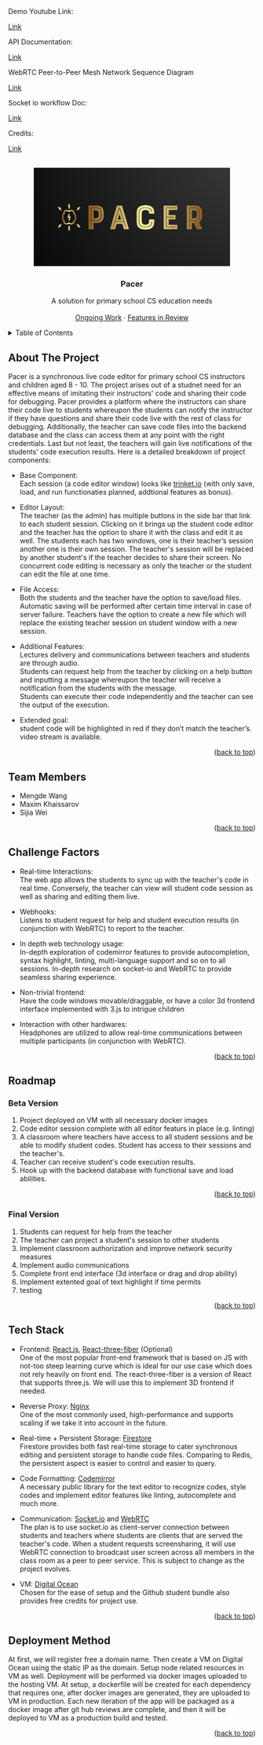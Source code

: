 <div id="top"></div>

<p>Demo Youtube Link: </p> <p><a href="https://www.youtube.com/watch?v=CJjGo3ZooTI&ab_channel=WangRobert"> Link </a> </p>
<p>API Documentation: </p> <p><a href="https://pacer.stoplight.io/docs/pacer/wlf341m71foih-pacer-api-doc"> Link </a> </p>
<p>WebRTC Peer-to-Peer Mesh Network Sequence Diagram </p> <p> <a href="https://mermaid.live/edit#pako:eNqlVD1v3DAM_SuEphRIC7SjhwxNW6BzkM2LIvNs9WzSlahLgyD_vZSs-8j5kiU2YAgS-fj4-Kxn47hD05iIfxOSwx_e9sFOLYE-1gkHuI8Yvp5vfFs2ZhvEOz9bEvgVmASpW598t257OCjZn29u9uEN3I7ebeHWjiM8JBGmJXAfoLEVoIHIupAvOHm5as0f9oQduMFKaz7Bo5cBAvP0u5aqaa8AtAGEGTFAwA2G3HOEjXYlilKyz3OPRInFb54gE8V_PoqnHpK2E8FTYbGAWCB8LAdQGV5lwtCanJn3M9tVk8c6LqCVc5YgfMB9RyD9wmCpi4PdIkwYY29LbkGTIXDqB3g4ncilVgvh1zi2x3fqHnX1pHJOVjwTKIB2ICnQGgzOqxejNWoyh7MsWNH3ZMcCE0UdVVTOuh_86HdZqhNLrv01By0InY-OidBJdRlwUVcPh7wcueckb3dYh1-VW8zWmiNqawB3SPKm9ToccTXVD5mNFWfiHS5eOzoly-VGjgiVm7_wT53YbURLkOaL1E4y6nyIYcrDtqnzvJ_QJvB0IrF6fvFpfs21mVAd4Tu9aJ4zbGtkwAlb02QJbdi2pqUXjUtzp-P82Xm1k2k2dox4bWwSvnsiZxoJCfdB9aaqUS__AZA3q4Q">Link </a> </p>
<p>Socket io workflow Doc: </p> <p><a href="https://docs.google.com/document/d/1ItNvZP2pePoq-xcMSdmDZzhYnFX3iYL-0rL_FpKzkZM/edit"> Link </a> </p>
<p>Credits: </p> <p> <a href="https://docs.google.com/document/d/1iyKuJPK7eL_-mywFzcqJNf4lCkNy3FgXXb8NNADm96A/edit"> Link </a> </p>


<!-- PROJECT LOGO -->
<br />
<div align="center">
  <a href="https://github.com/UTSCC09/project-pacer/">
    <img src="media/projectLogo.PNG" alt="Logo" width="400" height="200">
  </a>

<h3 align="center">Pacer</h3>

  <p align="center">
    A solution for primary school CS education needs
    <br />
    <br />
    <a href="https://github.com/UTSCC09/project-pacer/issues">Ongoing Work</a>
    ·
    <a href="https://github.com/UTSCC09/project-pacer/pulls">Features in Review</a>
  </p>
</div>



<!-- TABLE OF CONTENTS -->
<details>
  <summary>Table of Contents</summary>
  <ol>
    <li>
      <a href="#about-the-project">About The Project</a>
    </li>
    <li><a href="#team-members">Team Members</a></li>
    <li><a href="#challenge-factors">Challenge Factors</a></li>
    <li>
      <a href="#roadmap">Roadmap</a>
      <ul>
        <li><a href="#beta-version">Beta Version</a></li>
        <li><a href="#final-version">Final Version</a></li>
      </ul>
    </li>
    <li><a href="#tech-stack">Tech Stack</a></li>
    <li><a href="#deployment-method">Deployment Method</a></li>
  </ol>
</details>



<!-- ABOUT THE PROJECT -->
## About The Project
Pacer is a synchronous live code editor for primary school CS instructors and children aged 8 - 10. The project arises out of a studnet need for an effective means of imitating their instructors' code and sharing their code for debugging. Pacer provides a platform where the instructors can share their code live to students whereupon the students can notify the instructor if they have questions and share their code live with the rest of class for debugging. Additionally, the teacher can save code files into the backend database and the class can access them at any point with the right credentials. Last but not least, the teachers will gain live notifications of the students' code execution results. Here is a detailed breakdown of project components:

* Base Component: \
Each session (a code editor window) looks like [trinket.io](https://trinket.io/python/699b7d37d2) (with only save, load, and run functionaties planned, addtional features as bonus).

* Editor Layout: \
The teacher (as the admin) has multiple buttons in the side bar that link to each student session. Clicking on it brings up the student code editor and the teacher has the option to share it with the class and edit it as well. The students each has two windows, one is their teacher’s session another one is their own session. The teacher's session will be replaced by another student's if the teacher decides to share their screen. No concurrent code editing is necessary as only the teacher or the student can edit the file at one time.

* File Access: \
Both the students and the teacher have the option to save/load files. Automatic saving will be performed after certain time interval in case of server failure. Teachers have the option to create a new file which will replace the existing teacher session on student window with a new session. 

* Additional Features: \
Lectures delivery and communications between teachers and students are through audio. \
Students can request help from the teacher by clicking on a help button and inputting a message whereupon the teacher will receive a notification from the students with the message. \
Students can execute their code independently and the teacher can see the output of the execution. 


* Extended goal: \
student code will be highlighted in red if they don’t match the teacher’s. \
video stream is available. 

<p align="right">(<a href="#top">back to top</a>)</p>

## Team Members

* Mengde Wang
* Maxim Khaissarov
* Sijia Wei


<p align="right">(<a href="#top">back to top</a>)</p>

## Challenge Factors

* Real-time Interactions: \
The web app allows the students to sync up with the teacher's code in real time. Conversely, the teacher can view will student code session as well as sharing and editing them live.

* Webhooks: \
Listens to student request for help and student execution results (in conjunction with WebRTC) to report to the teacher.

* In depth web technology usage: \
In-depth exploration of codemirror features to provide autocompletion, syntax highlight, linting, multi-language support and so on to all sessions. In-depth research on socket-io and WebRTC to provide seamless sharing experience.

* Non-trivial frontend: \
Have the code windows movable/draggable, or have a color 3d frontend interface implemented with 3.js to intrigue children

* Interaction with other hardwares: \
Headphones are utilized to allow real-time communications between multiple participants (in conjunction with WebRTC).

<p align="right">(<a href="#top">back to top</a>)</p>

## Roadmap

### Beta Version

1. Project deployed on VM with all necessary docker images
2. Code editor session complete with all editor featurs in place (e.g. linting)
3. A classroom where teachers have access to all student sessions and be able to modify student codes. Student has access to their sessions and the teacher's.
4. Teacher can receive student's code execution results.
5. Hook up with the backend database with functional save and load abilities.

<p align="right">(<a href="#top">back to top</a>)</p>

### Final Version

1. Students can request for help from the teacher
2. The teacher can project a student's session to other students
3. Implement classroom authorization and improve network security measures
6. Implement audio communications
4. Complete front end interface (3d interface or drag and drop ability)
5. Implement extented goal of text highlight if time permits
7. testing

<p align="right">(<a href="#top">back to top</a>)</p>

## Tech Stack

* Frontend: 
[React.js](https://reactjs.org/), [React-three-fiber](https://github.com/pmndrs/react-three-fiber) (Optional) \
One of the most popular front-end framework that is based on JS with not-too steep learning curve which is ideal for our use case which does not rely heavily on front end. The react-three-fiber is a version of React that supports three.js. We will use this to implement 3D frontend if needed.

* Reverse Proxy:
[Nginx](https://www.nginx.com/) \
One of the most commonly used, high-performance and supports scaling if we take it into account in the future.

* Real-time + Persistent Storage: [Firestore](https://cloud.google.com/firestore) \
Firestore provides both fast real-time storage to cater synchronous editing and persistent storage to handle code files. Comparing to Redis, the persistent aspect is easier to control and easier to query. 

* Code Formatting: [Codemirror](https://codemirror.net/) \
A necessary public library for the text editor to recognize codes, style codes and implement editor features like linting, autocomplete and much more.

* Communication: [Socket.io](https://socket.io/) and [WebRTC](https://webrtc.org/) \
The plan is to use socket.io as client-server connection between students and teachers where students are clients that are served the teacher's code. When a student requests screensharing, it will use WebRTC connection to broadcast user screen across all members in the class room as a peer to peer service. This is subject to change as the project evolves. 

* VM: [Digital Ocean](https://www.digitalocean.com/products) \
Chosen for the ease of setup and the Github student bundle also provides free credits for project use.

<p align="right">(<a href="#top">back to top</a>)</p>

## Deployment Method

At first, we will register free a domain name. Then create a VM on Digital Ocean using the static IP as the domain. Setup node related resources in VM as well. Deployment will be performed via docker images uploaded to the hosting VM. At setup, a dockerfile will be created for each dependency that requires one, after docker images are generated, they are uploaded to VM in production. Each new iteration of the app will be packaged as a docker image after git hub reviews are complete, and then it will be deployed to VM as a production build and tested.

<p align="right">(<a href="#top">back to top</a>)</p>
